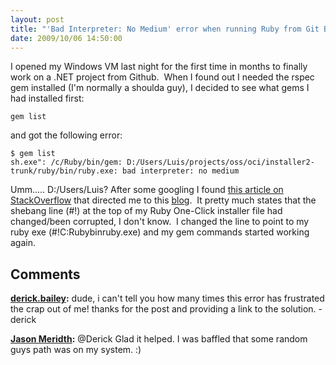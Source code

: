 ```yaml
---
layout: post
title: "'Bad Interpreter: No Medium' error when running Ruby from Git Bash"
date: 2009/10/06 14:50:00
---
```



I opened my Windows VM last night for the first time in months to finally work on a .NET project from Github.  When I found out I needed the rspec gem installed (I'm normally a shoulda guy), I decided to see what gems I had installed first:
    
    
    gem list

and got the following error:
    
    
    $ gem list  
    sh.exe": /c/Ruby/bin/gem: D:/Users/Luis/projects/oss/oci/installer2-trunk/ruby/bin/ruby.exe: bad interpreter: no medium

Umm..... D:/Users/Luis? After some googling I found [this article on StackOverflow](http://stackoverflow.com/questions/835865/bad-interpreter-no-medium-error-when-running-ruby-from-git-bash) that directed me to this [blog](http://www.liquidfish.net/2009/04/ruby-and-git-bash-woes.htm).  It pretty much states that the shebang line (#!) at the top of my Ruby One-Click installer file had changed/been corrupted, I don't know.  I changed the line to point to my ruby exe (#!C:Rubybinruby.exe) and my gem commands started working again.

## Comments

**[derick.bailey](#451 "2009-10-07 16:57:09"):** dude, i can't tell you how many times this error has frustrated the crap out of me! thanks for the post and providing a link to the solution. -derick

**[Jason Meridth](#452 "2009-10-07 17:13:38"):** @Derick Glad it helped. I was baffled that some random guys path was on my system. :)

